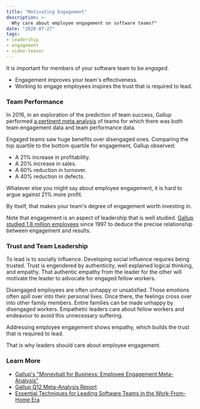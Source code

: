 ```yaml
---
title: "Motivating Engagement"
description: >-
  Why care about employee engagement on software teams?"
date: "2020-07-27"
tags:
- leadership
- engagement
- video-teaser
---
```


It is important for members of your software team to be *engaged*.

- Engagement improves your team's effectiveness.
- Working to engage employees inspires the trust that is required to lead.

<!--more-->
 
### Team Performance

In 2016, in an exploration of the prediction of team success, Gallup performed
[a pertinent meta analysis][1] of teams for which there was both team
engagement data and team performance data.

Engaged teams saw huge benefits over disengaged ones. Comparing the top
quartile to the bottom quartile for engagement, Gallup observed:

- A 21% increase in profitability.
- A 20% increase in sales.
- A 60% reduction in turnover.
- A 40% reduction in defects.

Whatever else you might say about employee engagement, it is hard to argue
against 21% more profit.

By itself, that makes your team's degree of engagement worth investing in.

Note that engagement is an aspect of leadership that is well studied.  [Gallup
studied 1.8 million employees][2] since 1997 to deduce the precise relationship
between engagement and results.


### Trust and Team Leadership

To lead is to socially influence. Developing social influence requires being
trusted. Trust is engendered by authenticity, well explained logical thinking,
and empathy. That authentic empathy from the leader for the other will motivate
the leader to advocate for engaged fellow workers.

Disengaged employees are often unhappy or unsatisfied. Those emotions often
spill over into their personal lives. Once there, the feelings cross over into
other family members. Entire families can be made unhappy by disengaged
workers.  Empathetic leaders care about fellow workers and endeavour to avoid
this unnecessary suffering.

Addressing employee engagement shows empathy, which builds the trust that is
required to lead.

That is why leaders should care about employee engagement.


### Learn More

- [Gallup's "Moneyball for Business: Employee Engagement Meta-Analysis"][1]
- [Gallup Q12 Meta-Analysis Report][2]
- [Essential Techniques for Leading Software Teams in the Work-From-Home Era][3]

[1]: https://www.gallup.com/workplace/236468/moneyball-business-employee-engagement-meta-analysis.aspx
[2]: https://news.gallup.com/reports/191489/q12-meta-analysis-report-2016.aspx
[3]: /blog/essential-leadership-techniques-in-wfh

